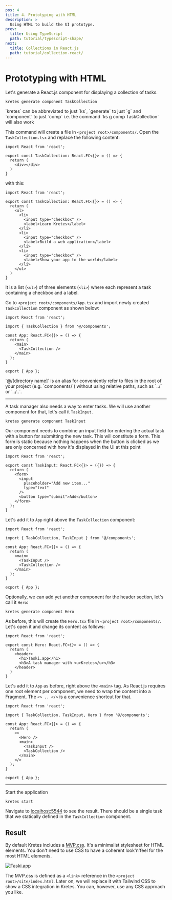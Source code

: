```yaml
---
pos: 4
title: 4. Prototyping with HTML
description: >
  Using HTML to build the UI prototype.
prev:
  title: Using TypeScript 
  path: tutorial/typescript-shape/
next:
  title: Collections in React.js
  path: tutorial/collection-react/
---
```


# Prototyping with HTML

Let's generate a React.js component for displaying a collection of tasks.

```
kretes generate component TaskCollection
```

<Notice>
`kretes` can be abbreviated to just `ks`, `generate` to just `g` and `component` to just `comp` i.e. the command `ks g comp TaskCollection` will also work
</Notice>

This command will create a file in `<project root>/components/`. Open the `TaskCollection.tsx` and replace the following content:

```tsx
import React from 'react';

export const TaskCollection: React.FC<{}> = () => {
  return (
    <div></div>
  )
}
```

with this:

```tsx
import React from 'react';

export const TaskCollection: React.FC<{}> = () => {
  return (
    <ul>
      <li>
        <input type="checkbox" />
        <label>Learn Kretes</label>
      </li>
      <li>
        <input type="checkbox" />
        <label>Build a web application</label>
      </li>
      <li>
        <input type="checkbox" />
        <label>Show your app to the world</label>
      </li>
    </ul>
  )
}
```

It is a list (`<ul>`) of three elements (`<li>`) where each represent a task containing a checkbox and a label.

Go to `<project root>/components/App.tsx` and import newly created `TaskCollection` component as shown below:

```tsx{8}
import React from 'react';

import { TaskCollection } from '@/components';

const App: React.FC<{}> = () => {
  return (
    <main>
      <TaskCollection />
    </main>
  );
}

export { App };
```

<Notice>
`@/[directory name]` is an alias for conveniently refer to files in the root of your project (e.g. `components/`) without using relative paths, such as `../` or `../..`.
</Notice>

---

A task manager also needs a way to enter tasks. We will use another component for that, let's call it `TaskInput`.

```
kretes generate component TaskInput
```

Our component needs to combine an input field for entering the actual task with a button for submitting the new task. This will constitute a form. This form is static because nothing happens when the button is clicked as we are only concerned with how it's displayed in the UI at this point

```tsx
import React from 'react';

export const TaskInput: React.FC<{}> = ({}) => {
  return (
    <form>
      <input
        placeholder="Add new item..."
        type="text"
      />
      <button type="submit">Add</button>
    </form>
  );
}
```

Let's add it to `App` right above the `TaskCollection` component:

```tsx{8}
import React from 'react';

import { TaskCollection, TaskInput } from '@/components';

const App: React.FC<{}> = () => {
  return (
    <main>
      <TaskInput />
      <TaskCollection />
    </main>
  );
}

export { App };
```

Optionally, we can add yet another component for the header section, let's call it `Hero`:

```
kretes generate component Hero
```

As before, this will create the `Hero.tsx` file in `<project root>/components/`. Let's open it and change its content as follows:

```tsx
import React from 'react';

export const Hero: React.FC<{}> = () => {
  return (
    <header>
      <h1>Taski.app</h1>
      <h3>A task manager with <u>Kretes</u></h3>
    </header>
  )
}
```

Let's add it to `App` as before, right above the `<main>` tag. As React.js requires one root element per component, we need to wrap the content into a Fragment. The `<> .. </>` is a convenience shortcut for that.

```tsx{8}
import React from 'react';

import { TaskCollection, TaskInput, Hero } from '@/components';

const App: React.FC<{}> = () => {
  return (
    <>
      <Hero />
      <main>
        <TaskInput />
        <TaskCollection />
      </main>
    </>
  );
}

export { App };
```

---


Start the application

```
kretes start
```

Navigate to [localhost:5544](http://localhost:5544) to see the result. There should be a single task that we statically defined in the `TaskCollection` component.

## Result

By default Kretes includes a [MVP.css](https://andybrewer.github.io/mvp/). It's a minimalist stylesheet for HTML elements. You don't need to use CSS to have a coherent look'n'feel for the most HTML elements.

![Taski.app](/images/tutorial/tutorial-4.png#center)

The MVP.css is defined as a `<link>` reference in the `<project root>/site/index.html`. Later on, we will replace it with Tailwind CSS to show a CSS integration in Kretes. You can, however, use any CSS approach you like.
